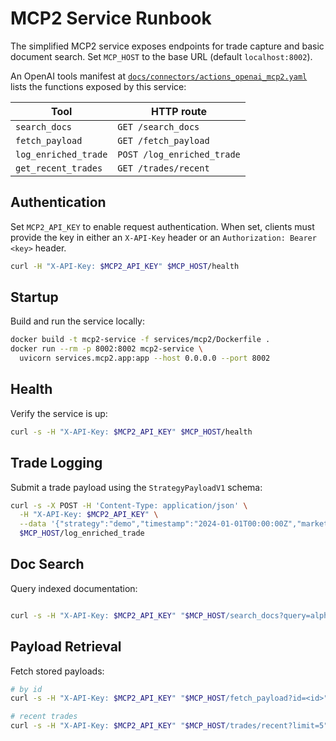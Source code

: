 # MCP2 Service Runbook

The simplified MCP2 service exposes endpoints for trade capture and basic document search. Set `MCP_HOST` to the base URL (default `localhost:8002`).

An OpenAI tools manifest at [`docs/connectors/actions_openai_mcp2.yaml`](connectors/actions_openai_mcp2.yaml) lists the functions exposed by this service:

| Tool               | HTTP route           |
|--------------------|----------------------|
| `search_docs`      | `GET /search_docs`   |
| `fetch_payload`    | `GET /fetch_payload` |
| `log_enriched_trade` | `POST /log_enriched_trade` |
| `get_recent_trades` | `GET /trades/recent` |

## Authentication
Set `MCP2_API_KEY` to enable request authentication. When set, clients must provide the key in either an `X-API-Key` header or an `Authorization: Bearer <key>` header.

```bash
curl -H "X-API-Key: $MCP2_API_KEY" $MCP_HOST/health
```

## Startup
Build and run the service locally:

```bash
docker build -t mcp2-service -f services/mcp2/Dockerfile .
docker run --rm -p 8002:8002 mcp2-service \
  uvicorn services.mcp2.app:app --host 0.0.0.0 --port 8002
```

## Health
Verify the service is up:

```bash
curl -s -H "X-API-Key: $MCP2_API_KEY" $MCP_HOST/health
```

## Trade Logging
Submit a trade payload using the `StrategyPayloadV1` schema:

```bash
curl -s -X POST -H 'Content-Type: application/json' \
  -H "X-API-Key: $MCP2_API_KEY" \
  --data '{"strategy":"demo","timestamp":"2024-01-01T00:00:00Z","market":{"symbol":"AAPL","timeframe":"1D"},"features":{},"risk":{},"positions":{}}' \
  $MCP_HOST/log_enriched_trade
```

## Doc Search
Query indexed documentation:
```bash

curl -s -H "X-API-Key: $MCP2_API_KEY" "$MCP_HOST/search_docs?query=alpha"
```

## Payload Retrieval
Fetch stored payloads:

```bash
# by id
curl -s -H "X-API-Key: $MCP2_API_KEY" "$MCP_HOST/fetch_payload?id=<id>"

# recent trades
curl -s -H "X-API-Key: $MCP2_API_KEY" "$MCP_HOST/trades/recent?limit=5"
```
